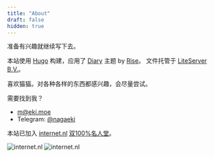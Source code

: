 ```yaml
---
title: "About"
draft: false
hidden: true
---
```


准备有兴趣就继续写下去。

本站使用 [Hugo](https://gohugo.io/) 构建，应用了 [Diary](https://github.com/amazingrise/hugo-theme-diary) 主题 by [Rise](https://risehere.net/)。
文件托管于 [LiteServer B.V.](https://clients.liteserver.nl/aff.php?aff=571)。

喜欢猫猫。对各种各样的东西都感兴趣，会尽量尝试。

需要找到我？
- [m@eki.moe](mailto:m@eki.moe)
- Telegram: [@nagaeki](https://nagaeki.t.me/)

本站已加入 [internet.nl](https://internet.nl) [双100%名人堂](https://internet.nl/halloffame/)。

![internet.nl](/images/about/100-percent-website-test-internet-nl.png)
![internet.nl](/images/about/100-percent-email-test-internet-nl.png)